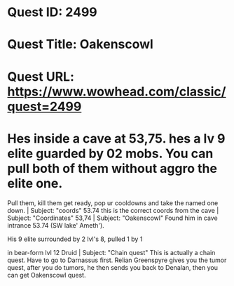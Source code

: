 # Quest ID: 2499
# Quest Title: Oakenscowl
# Quest URL: https://www.wowhead.com/classic/quest=2499
# Hes inside a cave at 53,75. hes a lv 9 elite guarded by 02 mobs. You can pull both of them without aggro the elite one.
Pull them, kill them get ready, pop ur cooldowns and take the named one down. | Subject: "coords"
53.74 this is the correct coords from the cave | Subject: "Coordinates"
53,74 | Subject: "Oakenscowl"
Found him in cave intrance 53.74 (SW lake' Ameth').

His 9 elite surrounded by 2 lvl's 8,
pulled 1 by 1

in bear-form lvl 12 Druid | Subject: "Chain quest"
This is actually a chain quest. Have to go to Darnassus first.
Relian Greenspyre gives you the tumor quest, after you do tumors, he then sends you back to Denalan, then you can get Oakenscowl quest.